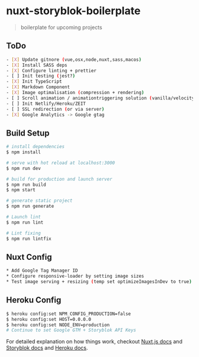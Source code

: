 # nuxt-storyblok-boilerplate

> boilerplate for upcoming projects

## ToDo

```bash
- [X] Update gitnore (vue,osx,node,nuxt,sass,macos)
- [X] Install SASS deps
- [X] Configure linting + prettier
- [ ] Init testing (jest?)
- [X] Init TypeScript
- [X] Markdown Component
- [X] Image optimalisation (compression + rendering)
- [ ] Scroll animation / animationtriggering solution (vanilla/velocity/etc)
- [ ] Init Netlify/Heroku/ZEIT
- [ ] SSL redirection (or via server)
- [X] Google Analytics -> Google gtag
```

## Build Setup

```bash
# install dependencies
$ npm install

# serve with hot reload at localhost:3000
$ npm run dev

# build for production and launch server
$ npm run build
$ npm start

# generate static project
$ npm run generate

# Launch lint
$ npm run lint

# Lint fixing
$ npm run lintfix
```

## Nuxt Config

```bash
* Add Google Tag Manager ID
* Configure responsive-loader by setting image sizes
* Test image serving + resizing (temp set optimizeImagesInDev to true).
```

## Heroku Config

```bash
$ heroku config:set NPM_CONFIG_PRODUCTION=false
$ heroku config:set HOST=0.0.0.0
$ heroku config:set NODE_ENV=production
# Continue to set Google GTM + Storyblok API Keys
```

For detailed explanation on how things work, checkout [Nuxt.js docs](https://nuxtjs.org) and [Storyblok docs](https://www.storyblok.com/docs) and [Heroku docs](https://devcenter.heroku.com/categories/reference).
